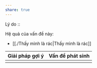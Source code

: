 ```yaml
---
share: true
---
```

Lý do :: 

Hệ quả của vấn đề này:
- [[./Thấy mình là rác|Thấy mình là rác]]


| Giải pháp gợi ý | Vấn đề phát sinh |
| --------------- | ---------------- |
|                 |                  |